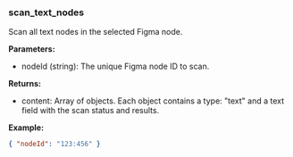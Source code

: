 ### scan_text_nodes
Scan all text nodes in the selected Figma node.

**Parameters:**
- nodeId (string): The unique Figma node ID to scan.

**Returns:**
- content: Array of objects. Each object contains a type: "text" and a text field with the scan status and results.

**Example:**
```json
{ "nodeId": "123:456" }
